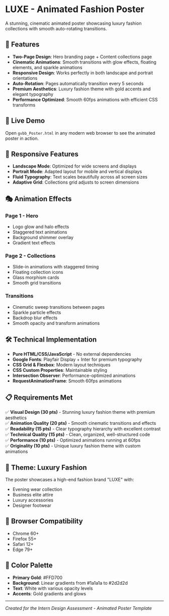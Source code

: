 # LUXE - Animated Fashion Poster

A stunning, cinematic animated poster showcasing luxury fashion collections with smooth auto-rotating transitions.

## 🎨 Features

- **Two-Page Design**: Hero branding page + Content collections page
- **Cinematic Animations**: Smooth transitions with glow effects, floating elements, and sparkle animations
- **Responsive Design**: Works perfectly in both landscape and portrait orientations
- **Auto-Rotation**: Pages automatically transition every 5 seconds
- **Premium Aesthetics**: Luxury fashion theme with gold accents and elegant typography
- **Performance Optimized**: Smooth 60fps animations with efficient CSS transforms

## 🚀 Live Demo

Open `gvbb_Poster.html` in any modern web browser to see the animated poster in action.

## 📱 Responsive Features

- **Landscape Mode**: Optimized for wide screens and displays
- **Portrait Mode**: Adapted layout for mobile and vertical displays
- **Fluid Typography**: Text scales beautifully across all screen sizes
- **Adaptive Grid**: Collections grid adjusts to screen dimensions

## 🎭 Animation Effects

### Page 1 - Hero
- Logo glow and halo effects
- Staggered text animations
- Background shimmer overlay
- Gradient text effects

### Page 2 - Collections
- Slide-in animations with staggered timing
- Floating collection icons
- Glass morphism cards
- Smooth grid transitions

### Transitions
- Cinematic sweep transitions between pages
- Sparkle particle effects
- Backdrop blur effects
- Smooth opacity and transform animations

## 🛠 Technical Implementation

- **Pure HTML/CSS/JavaScript** - No external dependencies
- **Google Fonts**: Playfair Display + Inter for premium typography
- **CSS Grid & Flexbox**: Modern layout techniques
- **CSS Custom Properties**: Maintainable styling
- **Intersection Observer**: Performance-optimized animations
- **RequestAnimationFrame**: Smooth 60fps animations

## 📋 Requirements Met

✅ **Visual Design (30 pts)** - Stunning luxury fashion theme with premium aesthetics  
✅ **Animation Quality (20 pts)** - Smooth cinematic transitions and effects  
✅ **Readability (15 pts)** - Clear typography hierarchy with excellent contrast  
✅ **Technical Quality (15 pts)** - Clean, organized, well-structured code  
✅ **Performance (10 pts)** - Optimized animations running at 60fps  
✅ **Originality (10 pts)** - Unique luxury fashion theme with custom animations  

## 🎯 Theme: Luxury Fashion

The poster showcases a high-end fashion brand "LUXE" with:
- Evening wear collection
- Business elite attire
- Luxury accessories
- Designer footwear

## 📱 Browser Compatibility

- Chrome 60+
- Firefox 55+
- Safari 12+
- Edge 79+

## 🎨 Color Palette

- **Primary Gold**: #FFD700
- **Background**: Linear gradients from #1a1a1a to #2d2d2d
- **Text**: White with various opacity levels
- **Accents**: Gold gradients and glows

---

*Created for the Intern Design Assessment - Animated Poster Template*